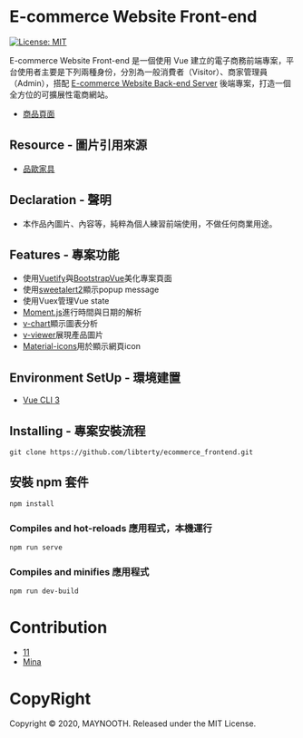 # E-commerce Website Front-end

[![License: MIT](https://img.shields.io/badge/License-MIT-yellow.svg)](https://github.com/libterty/ecommerce_backend/blob/master/LICENCE)

E-commerce Website Front-end 是一個使用 Vue 建立的電子商務前端專案，平台使用者主要是下列兩種身份，分別為一般消費者（Visitor）、商家管理員（Admin），搭配 [E-commerce Website Back-end Server](https://github.com/libterty/ecommerce_backend) 後端專案，打造一個全方位的可擴展性電商網站。

- [商品頁面](https://blooming-bastion-52657.herokuapp.com/furnitures)

## Resource - 圖片引用來源

- [品歐家具](https://www.pbof.com.tw)

## Declaration - 聲明

- 本作品內圖片、內容等，純粹為個人練習前端使用，不做任何商業用途。

## Features - 專案功能
- 使用[Vuetify](https://vuetifyjs.com/en/)與[BootstrapVue](https://bootstrap-vue.js.org/)美化專案頁面
- 使用[sweetalert2](https://sweetalert2.github.io/)顯示popup message
- 使用Vuex管理Vue state
- [Moment.js](https://momentjs.com/)進行時間與日期的解析
- [v-chart](https://v-charts.js.org/#/)顯示圖表分析
- [v-viewer](https://www.npmjs.com/package/v-viewer)展現產品圖片
- [Material-icons](https://materialdesignicons.com/)用於顯示網頁icon

## Environment SetUp - 環境建置

- [Vue CLI 3](https://cli.vuejs.org/zh/guide/)

## Installing - 專案安裝流程

```
git clone https://github.com/libterty/ecommerce_frontend.git
```

## 安裝 npm 套件

```
npm install
```

### Compiles and hot-reloads 應用程式，本機運行

```
npm run serve
```

### Compiles and minifies 應用程式

```
npm run dev-build
```

# Contribution
- [11](https://github.com/libterty)
- [Mina](https://github.com/mpragnarok)

# CopyRight
Copyright © 2020, MAYNOOTH. Released under the MIT License.